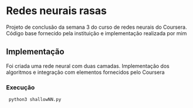 # Redes neurais rasas
 Projeto de conclusão da semana 3 do curso de redes neurais do Coursera. Código base fornecido pela instituição
 e implementação realizada por mim
 
 ## Implementação
 Foi criada uma rede neural com duas camadas. Implementação dos algoritmos e integração com elementos fornecidos pelo Coursera
 
 ### Execução
 
 ```
  python3 shallowNN.py
 ```
